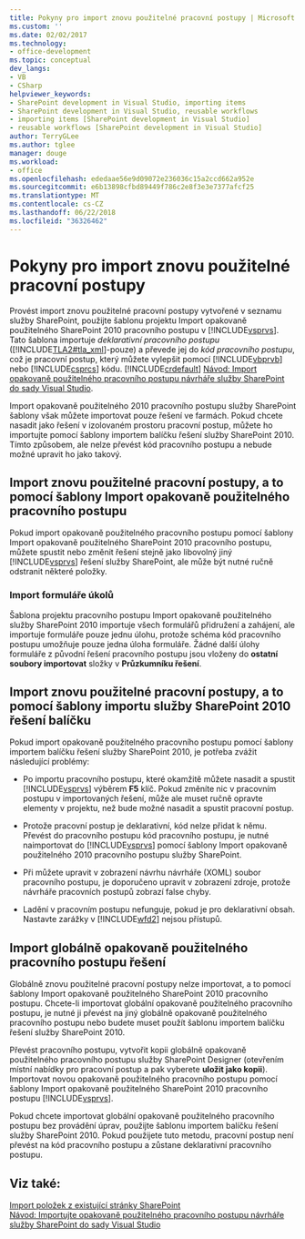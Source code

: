 ```yaml
---
title: Pokyny pro import znovu použitelné pracovní postupy | Microsoft Docs
ms.custom: ''
ms.date: 02/02/2017
ms.technology:
- office-development
ms.topic: conceptual
dev_langs:
- VB
- CSharp
helpviewer_keywords:
- SharePoint development in Visual Studio, importing items
- SharePoint development in Visual Studio, reusable workflows
- importing items [SharePoint development in Visual Studio]
- reusable workflows [SharePoint development in Visual Studio]
author: TerryGLee
ms.author: tglee
manager: douge
ms.workload:
- office
ms.openlocfilehash: ededaae56e9d09072e236036c15a2ccd662a952e
ms.sourcegitcommit: e6b13898cfbd89449f786c2e8f3e3e7377afcf25
ms.translationtype: MT
ms.contentlocale: cs-CZ
ms.lasthandoff: 06/22/2018
ms.locfileid: "36326462"
---
```

# <a name="guidelines-for-importing-reusable-workflows"></a>Pokyny pro import znovu použitelné pracovní postupy
  Provést import znovu použitelné pracovní postupy vytvořené v seznamu služby SharePoint, použijte šablonu projektu Import opakovaně použitelného SharePoint 2010 pracovního postupu v [!INCLUDE[vsprvs](../sharepoint/includes/vsprvs-md.md)]. Tato šablona importuje *deklarativní* *pracovního postupu* ([!INCLUDE[TLA2#tla_xml](../sharepoint/includes/tla2sharptla-xml-md.md)]-pouze) a převede jej do *kód pracovního postupu*, což je pracovní postup, který můžete vylepšit pomocí [!INCLUDE[vbprvb](../sharepoint/includes/vbprvb-md.md)] nebo [!INCLUDE[csprcs](../sharepoint/includes/csprcs-md.md)] kódu. [!INCLUDE[crdefault](../sharepoint/includes/crdefault-md.md)] [Návod: Import opakovaně použitelného pracovního postupu návrháře služby SharePoint do sady Visual Studio](../sharepoint/walkthrough-import-a-sharepoint-designer-reusable-workflow-into-visual-studio.md).  
  
 Import opakovaně použitelného 2010 pracovního postupu služby SharePoint šablony však můžete importovat pouze řešení ve farmách. Pokud chcete nasadit jako řešení v izolovaném prostoru pracovní postup, můžete ho importujte pomocí šablony importem balíčku řešení služby SharePoint 2010. Tímto způsobem, ale nelze převést kód pracovního postupu a nebude možné upravit ho jako takový.  
  
## <a name="import-reusable-workflows-by-using-the-import-reusable-workflow-template"></a>Import znovu použitelné pracovní postupy, a to pomocí šablony Import opakovaně použitelného pracovního postupu
 Pokud import opakovaně použitelného pracovního postupu pomocí šablony Import opakovaně použitelného SharePoint 2010 pracovního postupu, můžete spustit nebo změnit řešení stejně jako libovolný jiný [!INCLUDE[vsprvs](../sharepoint/includes/vsprvs-md.md)] řešení služby SharePoint, ale může být nutné ručně odstranit některé položky.  
  
### <a name="import-task-forms"></a>Import formuláře úkolů
 Šablona projektu pracovního postupu Import opakovaně použitelného služby SharePoint 2010 importuje všech formulářů přidružení a zahájení, ale importuje formuláře pouze jednu úlohu, protože schéma kód pracovního postupu umožňuje pouze jedna úloha formuláře. Žádné další úlohy formuláře z původní řešení pracovního postupu jsou vloženy do **ostatní soubory importovat** složky v **Průzkumníku řešení**.  
  
## <a name="import-reusable-workflows-by-using-the-import-sharepoint-2010-solution-package-template"></a>Import znovu použitelné pracovní postupy, a to pomocí šablony importu služby SharePoint 2010 řešení balíčku
 Pokud import opakovaně použitelného pracovního postupu pomocí šablony importem balíčku řešení služby SharePoint 2010, je potřeba zvážit následující problémy:  
  
-   Po importu pracovního postupu, které okamžitě můžete nasadit a spustit [!INCLUDE[vsprvs](../sharepoint/includes/vsprvs-md.md)] výběrem **F5** klíč. Pokud změníte nic v pracovním postupu v importovaných řešení, může ale muset ručně opravte elementy v projektu, než bude možné nasadit a spustit pracovní postup.  
  
-   Protože pracovní postup je deklarativní, kód nelze přidat k němu. Převést do pracovního postupu kód pracovního postupu, je nutné naimportovat do [!INCLUDE[vsprvs](../sharepoint/includes/vsprvs-md.md)] pomocí šablony Import opakovaně použitelného 2010 pracovního postupu služby SharePoint.  
  
-   Při můžete upravit v zobrazení návrhu návrháře (XOML) soubor pracovního postupu, je doporučeno upravit v zobrazení zdroje, protože návrháře pracovních postupů zobrazí false chyby.  
  
-   Ladění v pracovním postupu nefunguje, pokud je pro deklarativní obsah. Nastavte zarážky v [!INCLUDE[wfd2](../sharepoint/includes/wfd2-md.md)] nejsou přístupů.  
  
## <a name="import-globally-reusable-workflow-solutions"></a>Import globálně opakovaně použitelného pracovního postupu řešení
 Globálně znovu použitelné pracovní postupy nelze importovat, a to pomocí šablony Import opakovaně použitelného SharePoint 2010 pracovního postupu. Chcete-li importovat globální opakovaně použitelného pracovního postupu, je nutné ji převést na jiný globálně opakovaně použitelného pracovního postupu nebo budete muset použít šablonu importem balíčku řešení služby SharePoint 2010.  
  
 Převést pracovního postupu, vytvořit kopii globálně opakovaně použitelného pracovního postupu služby SharePoint Designer (otevřením místní nabídky pro pracovní postup a pak vyberete **uložit jako kopii**). Importovat novou opakovaně použitelného pracovního postupu pomocí šablony Import opakovaně použitelného SharePoint 2010 pracovního postupu [!INCLUDE[vsprvs](../sharepoint/includes/vsprvs-md.md)].  
  
 Pokud chcete importovat globální opakovaně použitelného pracovního postupu bez provádění úprav, použijte šablonu importem balíčku řešení služby SharePoint 2010. Pokud použijete tuto metodu, pracovní postup není převést na kód pracovního postupu a zůstane deklarativní pracovního postupu.  
  
## <a name="see-also"></a>Viz také:
 [Import položek z existující stránky SharePoint](../sharepoint/importing-items-from-an-existing-sharepoint-site.md)   
 [Návod: Importujte opakovaně použitelného pracovního postupu návrháře služby SharePoint do sady Visual Studio](../sharepoint/walkthrough-import-a-sharepoint-designer-reusable-workflow-into-visual-studio.md)  
  
  
